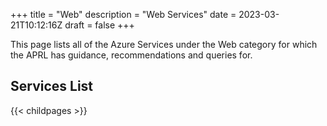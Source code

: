 +++
title = "Web"
description = "Web Services"
date = 2023-03-21T10:12:16Z
draft = false
+++

This page lists all of the Azure Services under the Web category for which the APRL has guidance, recommendations and queries for.

## Services List

{{< childpages >}}

